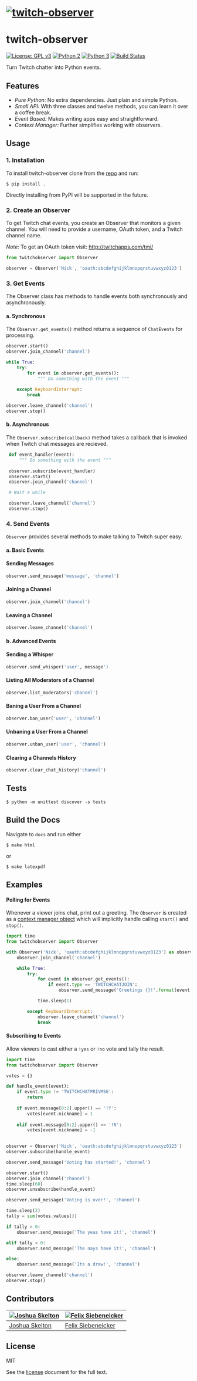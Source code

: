 # [![twitch-observer](.media/header.png)](https://github.com/JoshuaSkelly/twitch-observer)

# twitch-observer

[![License: GPL v3](https://img.shields.io/badge/license-MIT-blue.svg)](./LICENSE) [![Python 2](https://img.shields.io/badge/python-2-blue.svg)](https://www.python.org/) [![Python 3](https://img.shields.io/badge/python-3-blue.svg)](https://www.python.org/) [![Build Status](https://travis-ci.org/JoshuaSkelly/twitch-observer.svg?branch=master)](https://travis-ci.org/JoshuaSkelly/twitch-observer)

Turn Twitch chatter into Python events.

## Features

- *Pure Python:* No extra dependencies. Just plain and simple Python.
- *Small API:* With three classes and twelve methods, you can learn it over a coffee break.
- *Event Based:* Makes writing apps easy and straightforward.
- *Context Manager:* Further simplifies working with observers.

## Usage

### 1. Installation

To install twitch-observer clone from the [repo](https://github.com/JoshuaSkelly/twitch-observer) and run:

```
$ pip install .
```

Directly installing from PyPI will be supported in the future.

### 2. Create an Observer

To get Twitch chat events, you create an Observer that monitors a given channel. You will need to provide a username, OAuth token, and a Twitch channel name.

*Note:* To get an OAuth token visit: http://twitchapps.com/tmi/

```python
from twitchobserver import Observer

observer = Observer('Nick', 'oauth:abcdefghijklmnopqrstuvwxyz0123')
```

### 3. Get Events

The Observer class has methods to handle events both synchronously and asynchronously.

#### a. Synchronous

The ```Observer.get_events()``` method returns a sequence of ```ChatEvents``` for processing.

```python
observer.start()
observer.join_channel('channel')

while True:
    try:
        for event in observer.get_events():
            """ Do something with the event """
            
    except KeyboardInterrupt:
        break

observer.leave_channel('channel')
observer.stop()
```

#### b. Asynchronous

The ```Observer.subscribe(callback)``` method takes a callback that is invoked when Twitch chat messages are recieved. 

```python
 def event_handler(event):
     """ Do something with the event """
     
 observer.subscribe(event_handler)
 observer.start()
 observer.join_channel('channel')

 # Wait a while

 observer.leave_channel('channel')
 observer.stop()
```

### 4. Send Events

```Observer``` provides several methods to make talking to Twitch super easy.

#### a. Basic Events

#### Sending Messages

```python
observer.send_message('message', 'channel')
```

#### Joining a Channel

```python
observer.join_channel('channel')
```

#### Leaving a Channel

```python
observer.leave_channel('channel')
```

#### b. Advanced Events

#### Sending a Whisper

```python
observer.send_whisper('user', message')
```

#### Listing All Moderators of a Channel

```python
observer.list_moderators('channel')
```

#### Baning a User From a Channel

```python
observer.ban_user('user', 'channel')
```

#### Unbaning a User From a Channel

```python
observer.unban_user('user', 'channel')
```

#### Clearing a Channels History

```python
observer.clear_chat_history('channel')
```

## Tests

```$ python -m unittest discover -s tests```

## Build the Docs

Navigate to `docs` and run either

```$ make html```

or

```$ make latexpdf```

## Examples

#### Polling for Events

Whenever a viewer joins chat, print out a greeting. The ```Observer``` is created as a [context manager object](https://docs.python.org/3/reference/datamodel.html#context-managers) which will implicitly handle calling ```start()``` and ```stop()```.

```python
import time
from twitchobserver import Observer

with Observer('Nick', 'oauth:abcdefghijklmnopqrstuvwxyz0123') as observer:
    observer.join_channel('channel')

    while True:
        try:
            for event in observer.get_events():
                if event.type == 'TWITCHCHATJOIN':
                    observer.send_message('Greetings {}!'.format(event.nickname), 'channel')

            time.sleep(1)

        except KeyboardInterrupt:
            observer.leave_channel('channel')
            break
```

#### Subscribing to Events

Allow viewers to cast either a ```!yes``` or ```!no``` vote and tally the result.

```python
import time
from twitchobserver import Observer

votes = {}

def handle_event(event):
    if event.type != 'TWITCHCHATPRIVMSG':
        return
        
    if event.message[0:2].upper() == '!Y':
        votes[event.nickname] = 1
        
    elif event.message[0:2].upper() == '!N':
        votes[event.nickname] = -1
        

observer = Observer('Nick', 'oauth:abcdefghijklmnopqrstuvwxyz0123')
observer.subscribe(handle_event)

observer.send_message('Voting has started!', 'channel')

observer.start()
observer.join_channel('channel')
time.sleep(60)
observer.unsubscribe(handle_event)

observer.send_message('Voting is over!', 'channel')

time.sleep(2)
tally = sum(votes.values())

if tally > 0:
    observer.send_message('The yeas have it!', 'channel')

elif tally < 0:
    observer.send_message('The nays have it!', 'channel')

else:
    observer.send_message('Its a draw!', 'channel')

observer.leave_channel('channel')
observer.stop()
```

## Contributors

[![Joshua Skelton](https://avatars.githubusercontent.com/u/372642?s=130)](http://github.com/joshuaskelly) | [![Felix Siebeneicker](https://avatars0.githubusercontent.com/u/13063023?s=130)](https://github.com/pythooonuser)
---|---
[Joshua Skelton](http://github.com/joshuaskelly) | [Felix Siebeneicker](https://github.com/pythooonuser)

## License
MIT

See the [license](./LICENSE) document for the full text.
